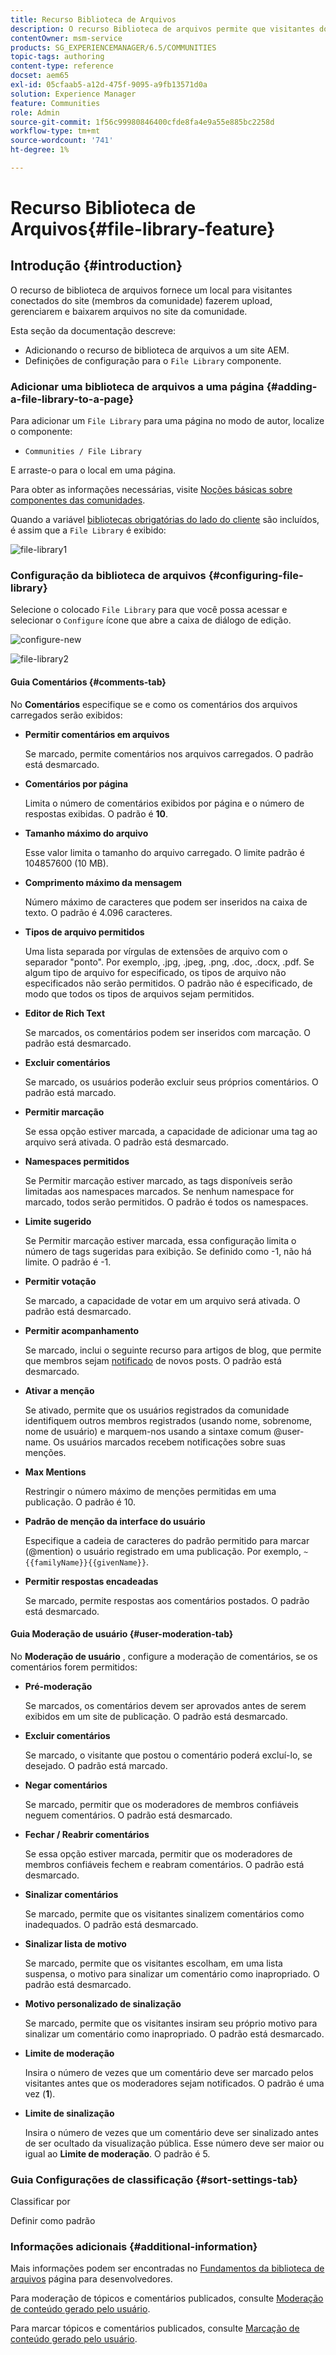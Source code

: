 ```yaml
---
title: Recurso Biblioteca de Arquivos
description: O recurso Biblioteca de arquivos permite que visitantes do site conectados façam upload, gerenciem e baixem arquivos.
contentOwner: msm-service
products: SG_EXPERIENCEMANAGER/6.5/COMMUNITIES
topic-tags: authoring
content-type: reference
docset: aem65
exl-id: 05cfaab5-a12d-475f-9095-a9fb13571d0a
solution: Experience Manager
feature: Communities
role: Admin
source-git-commit: 1f56c99980846400cfde8fa4e9a55e885bc2258d
workflow-type: tm+mt
source-wordcount: '741'
ht-degree: 1%

---
```


# Recurso Biblioteca de Arquivos{#file-library-feature}

## Introdução {#introduction}

O recurso de biblioteca de arquivos fornece um local para visitantes conectados do site (membros da comunidade) fazerem upload, gerenciarem e baixarem arquivos no site da comunidade.

Esta seção da documentação descreve:

* Adicionando o recurso de biblioteca de arquivos a um site AEM.
* Definições de configuração para o `File Library` componente.

### Adicionar uma biblioteca de arquivos a uma página {#adding-a-file-library-to-a-page}

Para adicionar um `File Library` para uma página no modo de autor, localize o componente:

* `Communities / File Library`

E arraste-o para o local em uma página.

Para obter as informações necessárias, visite [Noções básicas sobre componentes das comunidades](/help/communities/basics.md).

Quando a variável [bibliotecas obrigatórias do lado do cliente](/help/communities/essentials-file-library.md#essentials-for-client-side) são incluídos, é assim que a `File Library` é exibido:

![file-library1](assets/file-library1.png)

### Configuração da biblioteca de arquivos {#configuring-file-library}

Selecione o colocado `File Library` para que você possa acessar e selecionar o `Configure` ícone que abre a caixa de diálogo de edição.

![configure-new](assets/configure-new.png)

![file-library2](assets/file-library2.png)

#### Guia Comentários {#comments-tab}

No **Comentários** especifique se e como os comentários dos arquivos carregados serão exibidos:

* **Permitir comentários em arquivos**

  Se marcado, permite comentários nos arquivos carregados. O padrão está desmarcado.

* **Comentários por página**

  Limita o número de comentários exibidos por página e o número de respostas exibidas. O padrão é **10**.

* **Tamanho máximo do arquivo**

  Esse valor limita o tamanho do arquivo carregado. O limite padrão é 104857600 (10 MB).

* **Comprimento máximo da mensagem**

  Número máximo de caracteres que podem ser inseridos na caixa de texto. O padrão é 4.096 caracteres.

* **Tipos de arquivo permitidos**

  Uma lista separada por vírgulas de extensões de arquivo com o separador &quot;ponto&quot;. Por exemplo, .jpg, .jpeg, .png, .doc, .docx, .pdf. Se algum tipo de arquivo for especificado, os tipos de arquivo não especificados não serão permitidos. O padrão não é especificado, de modo que todos os tipos de arquivos sejam permitidos.

* **Editor de Rich Text**

  Se marcados, os comentários podem ser inseridos com marcação. O padrão está desmarcado.

* **Excluir comentários**

  Se marcado, os usuários poderão excluir seus próprios comentários. O padrão está marcado.

* **Permitir marcação**

  Se essa opção estiver marcada, a capacidade de adicionar uma tag ao arquivo será ativada. O padrão está desmarcado.

* **Namespaces permitidos**

  Se Permitir marcação estiver marcado, as tags disponíveis serão limitadas aos namespaces marcados. Se nenhum namespace for marcado, todos serão permitidos. O padrão é todos os namespaces.

* **Limite sugerido**

  Se Permitir marcação estiver marcada, essa configuração limita o número de tags sugeridas para exibição. Se definido como -1, não há limite. O padrão é -1.

* **Permitir votação**

  Se marcado, a capacidade de votar em um arquivo será ativada. O padrão está desmarcado.

* **Permitir acompanhamento**

  Se marcado, inclui o seguinte recurso para artigos de blog, que permite que membros sejam [notificado](/help/communities/notifications.md) de novos posts. O padrão está desmarcado.

* **Ativar a menção**

  Se ativado, permite que os usuários registrados da comunidade identifiquem outros membros registrados (usando nome, sobrenome, nome de usuário) e marquem-nos usando a sintaxe comum @user-name. Os usuários marcados recebem notificações sobre suas menções.

* **Max Mentions**

  Restringir o número máximo de menções permitidas em uma publicação. O padrão é 10.

* **Padrão de menção da interface do usuário**

  Especifique a cadeia de caracteres do padrão permitido para marcar (@mention) o usuário registrado em uma publicação. Por exemplo, `~{{familyName}}{{givenName}}`.

* **Permitir respostas encadeadas**

  Se marcado, permite respostas aos comentários postados. O padrão está desmarcado.

#### Guia Moderação de usuário {#user-moderation-tab}

No **Moderação de usuário** , configure a moderação de comentários, se os comentários forem permitidos:

* **Pré-moderação**

  Se marcados, os comentários devem ser aprovados antes de serem exibidos em um site de publicação. O padrão está desmarcado.

* **Excluir comentários**

  Se marcado, o visitante que postou o comentário poderá excluí-lo, se desejado. O padrão está marcado.

* **Negar comentários**

  Se marcado, permitir que os moderadores de membros confiáveis neguem comentários. O padrão está desmarcado.

* **Fechar / Reabrir comentários**

  Se essa opção estiver marcada, permitir que os moderadores de membros confiáveis fechem e reabram comentários. O padrão está desmarcado.

* **Sinalizar comentários**

  Se marcado, permite que os visitantes sinalizem comentários como inadequados. O padrão está desmarcado.

* **Sinalizar lista de motivo**

  Se marcado, permite que os visitantes escolham, em uma lista suspensa, o motivo para sinalizar um comentário como inapropriado. O padrão está desmarcado.

* **Motivo personalizado de sinalização**

  Se marcado, permite que os visitantes insiram seu próprio motivo para sinalizar um comentário como inapropriado. O padrão está desmarcado.

* **Limite de moderação**

  Insira o número de vezes que um comentário deve ser marcado pelos visitantes antes que os moderadores sejam notificados. O padrão é uma vez (**1**).

* **Limite de sinalização**

  Insira o número de vezes que um comentário deve ser sinalizado antes de ser ocultado da visualização pública. Esse número deve ser maior ou igual ao **Limite de moderação**. O padrão é 5.

### Guia Configurações de classificação {#sort-settings-tab}

Classificar por

Definir como padrão

### Informações adicionais {#additional-information}

Mais informações podem ser encontradas no [Fundamentos da biblioteca de arquivos](/help/communities/essentials-file-library.md) página para desenvolvedores.

Para moderação de tópicos e comentários publicados, consulte [Moderação de conteúdo gerado pelo usuário](/help/communities/moderate-ugc.md).

Para marcar tópicos e comentários publicados, consulte [Marcação de conteúdo gerado pelo usuário](/help/communities/tag-ugc.md).
